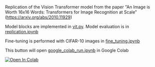 Replication of the Vision Transformer model from the paper "An Image is Worth 16x16 Words: Transformers for Image Recognition at Scale" (https://arxiv.org/abs/2010.11929)

Model blocks are implemented in [vit.py](vit.py). Model evaluation is in [replication.ipynb](replication.ipynb)

Fine-tuning is performed with CIFAR-10 images in [fine_tuning.ipynb](fine_tuning.ipynb)

This button will open [google_colab_run.ipynb](google_colab_run.ipynb) in Google Colab

[![Open In Colab](https://colab.research.google.com/assets/colab-badge.svg)](https://githubtocolab.com/YehorManevych/ViT/blob/master/google_colab_run.ipynb)